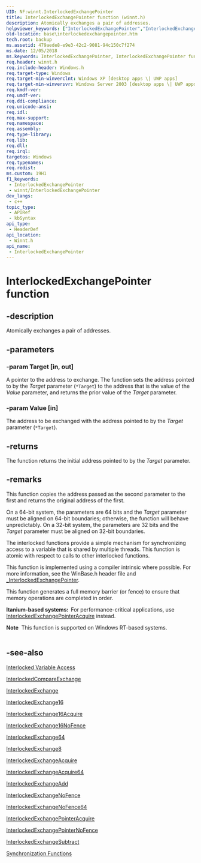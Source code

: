 ```yaml
---
UID: NF:winnt.InterlockedExchangePointer
title: InterlockedExchangePointer function (winnt.h)
description: Atomically exchanges a pair of addresses.
helpviewer_keywords: ["InterlockedExchangePointer","InterlockedExchangePointer function","_win32_interlockedexchangepointer","base.interlockedexchangepointer","winnt/InterlockedExchangePointer"]
old-location: base\interlockedexchangepointer.htm
tech.root: backup
ms.assetid: 479aede8-e9e3-42c2-9081-94c150c7f274
ms.date: 12/05/2018
ms.keywords: InterlockedExchangePointer, InterlockedExchangePointer function, _win32_interlockedexchangepointer, base.interlockedexchangepointer, winnt/InterlockedExchangePointer
req.header: winnt.h
req.include-header: Windows.h
req.target-type: Windows
req.target-min-winverclnt: Windows XP [desktop apps \| UWP apps]
req.target-min-winversvr: Windows Server 2003 [desktop apps \| UWP apps]
req.kmdf-ver: 
req.umdf-ver: 
req.ddi-compliance: 
req.unicode-ansi: 
req.idl: 
req.max-support: 
req.namespace: 
req.assembly: 
req.type-library: 
req.lib: 
req.dll: 
req.irql: 
targetos: Windows
req.typenames: 
req.redist: 
ms.custom: 19H1
f1_keywords:
 - InterlockedExchangePointer
 - winnt/InterlockedExchangePointer
dev_langs:
 - c++
topic_type:
 - APIRef
 - kbSyntax
api_type:
 - HeaderDef
api_location:
 - Winnt.h
api_name:
 - InterlockedExchangePointer
---
```


# InterlockedExchangePointer function


## -description

Atomically exchanges a pair of addresses.

## -parameters

### -param Target [in, out]

A pointer to the address to exchange. The function sets the  address pointed to by the <i>Target</i> parameter (<code>*Target</code>) to the address that is the value of the <i>Value</i> parameter, and returns the prior value of the <i>Target</i> parameter.

### -param Value [in]

The address to be exchanged with the address pointed to by the <i>Target</i> parameter (<code>*Target</code>).

## -returns

The function returns the initial address pointed to by the <i>Target</i> parameter.

## -remarks

This function copies the address passed as the second parameter to the first and returns the original address of the first.

On a 64-bit system, the parameters are 64 bits and the <i>Target</i> parameter must be aligned on 64-bit boundaries; otherwise, the function will behave unpredictably. On a 32-bit system, the parameters are 32 bits and the <i>Target</i> parameter must be aligned on 32-bit boundaries.

The interlocked functions provide a simple mechanism for synchronizing access to a variable that is shared by multiple threads. This function is atomic with respect to calls to other interlocked functions.

This function is implemented using a compiler intrinsic where possible. For more information, see the WinBase.h header file and <a href="/cpp/intrinsics/interlockedexchangepointer-intrinsic-functions">_InterlockedExchangePointer</a>.

This function  generates a full memory barrier (or fence) to ensure that memory operations are completed in order.

<b>Itanium-based systems:  </b>For performance-critical applications, use <a href="/windows/win32/api/winbase/nf-winbase-interlockedexchangepointeracquire">InterlockedExchangePointerAcquire</a> instead.

<div class="alert"><b>Note</b>  This function is supported on Windows RT-based systems.</div>
<div> </div>

## -see-also

<a href="/windows/desktop/Sync/interlocked-variable-access">Interlocked Variable Access</a>



<a href="/windows/win32/api/winnt/nf-winnt-interlockedcompareexchange">InterlockedCompareExchange</a>



<a href="/windows/win32/api/winbase/nf-winbase-interlockedexchange">InterlockedExchange</a>



<a href="/windows/win32/api/winbase/nf-winbase-interlockedexchange16">InterlockedExchange16</a>



<a href="/windows/win32/api/winbase/nf-winbase-interlockedexchange16acquire">InterlockedExchange16Acquire</a>



<a href="/windows/win32/api/winbase/nf-winbase-interlockedexchange16nofence">InterlockedExchange16NoFence</a>



<a href="/windows/win32/api/winbase/nf-winbase-interlockedexchange64">InterlockedExchange64</a>



<a href="/windows/win32/api/winbase/nf-winbase-interlockedexchange8">InterlockedExchange8</a>



<a href="/windows/win32/api/winbase/nf-winbase-interlockedexchangeacquire">InterlockedExchangeAcquire</a>



<a href="/windows/win32/api/winbase/nf-winbase-interlockedexchangeacquire64">InterlockedExchangeAcquire64</a>



<a href="/windows/win32/api/winbase/nf-winbase-interlockedexchangeadd">InterlockedExchangeAdd</a>



<a href="/windows/win32/api/winbase/nf-winbase-interlockedexchangenofence">InterlockedExchangeNoFence</a>



<a href="/windows/win32/api/winbase/nf-winbase-interlockedexchangenofence64">InterlockedExchangeNoFence64</a>



<a href="/windows/win32/api/winbase/nf-winbase-interlockedexchangepointeracquire">InterlockedExchangePointerAcquire</a>



<a href="/windows/win32/api/winbase/nf-winbase-interlockedexchangepointernofence">InterlockedExchangePointerNoFence</a>



<a href="/windows/win32/api/winbase/nf-winbase-interlockedexchangesubtract">InterlockedExchangeSubtract</a>



<a href="/windows/desktop/Sync/synchronization-functions">Synchronization Functions</a>